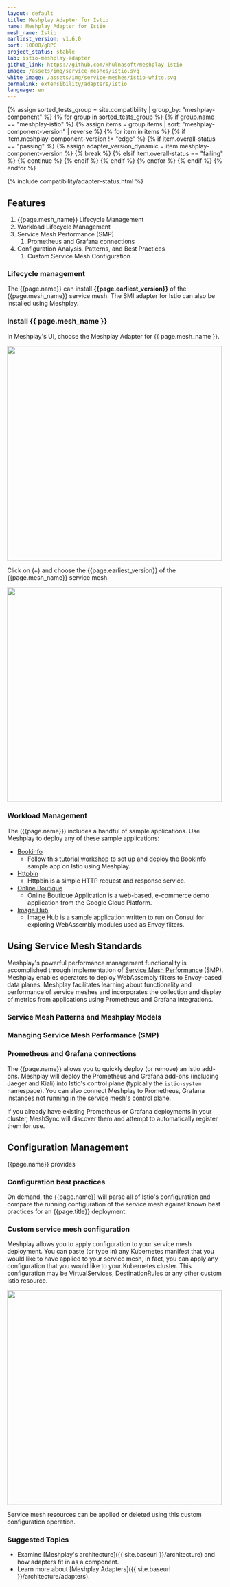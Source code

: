 ```yaml
---
layout: default
title: Meshplay Adapter for Istio
name: Meshplay Adapter for Istio
mesh_name: Istio
earliest_version: v1.6.0
port: 10000/gRPC
project_status: stable
lab: istio-meshplay-adapter
github_link: https://github.com/khulnasoft/meshplay-istio
image: /assets/img/service-meshes/istio.svg
white_image: /assets/img/service-meshes/istio-white.svg
permalink: extensibility/adapters/istio
language: en
---
```


{% assign sorted_tests_group = site.compatibility | group_by: "meshplay-component" %}
{% for group in sorted_tests_group %}
      {% if group.name == "meshplay-istio" %}
        {% assign items = group.items | sort: "meshplay-component-version" | reverse %}
        {% for item in items %}
          {% if item.meshplay-component-version != "edge" %}
            {% if item.overall-status == "passing" %}
              {% assign adapter_version_dynamic = item.meshplay-component-version %}
              {% break %}
            {% elsif item.overall-status == "failing" %}
              {% continue %}
            {% endif %}
          {% endif %}
        {% endfor %}
      {% endif %}
{% endfor %}

{% include compatibility/adapter-status.html %}

<!-- {% include adapter-labs.html %} -->

## Features

1. {{page.mesh_name}} Lifecycle Management
1. Workload Lifecycle Management
  1. Service Mesh Performance (SMP)
     1. Prometheus and Grafana connections
2. Configuration Analysis, Patterns, and Best Practices
   1. Custom Service Mesh Configuration

### Lifecycle management

The {{page.name}} can install **{{page.earliest_version}}** of the {{page.mesh_name}} service mesh. The SMI adapter for Istio can also be installed using Meshplay.

### Install {{ page.mesh_name }}

In Meshplay's UI, choose the Meshplay Adapter for {{ page.mesh_name }}.

<a href="{{ site.baseurl }}/assets/img/adapters/istio/istio-adapter.png">
  <img style="width:500px;" src="{{ site.baseurl }}/assets/img/adapters/istio/istio-adapter.png" />
</a>

Click on (+) and choose the {{page.earliest_version}} of the {{page.mesh_name}} service mesh.

<a href="{{ site.baseurl }}/assets/img/adapters/istio/istio-install.png">
  <img style="width:500px;" src="{{ site.baseurl }}/assets/img/adapters/istio/istio-install.png" />
</a>

### Workload Management

The ({{page.name}}) includes a handful of sample applications. Use Meshplay to deploy any of these sample applications:

- [Bookinfo]({{site.baseurl}}/guides/sample-apps#bookinfo)
  - Follow this [tutorial workshop](https://github.com/khulnasoft/istio-service-mesh-workshop/blob/master/lab-2/README.md) to set up and deploy the BookInfo sample app on Istio using Meshplay.
- [Httpbin]({{site.baseurl}}/guides/sample-apps#httpbin)
  - Httpbin is a simple HTTP request and response service.
- [Online Boutique]({{site.baseurl}}/guides/sample-apps#online-boutique)
  - Online Boutique Application is a web-based, e-commerce demo application from the Google Cloud Platform.
- [Image Hub]({{site.baseurl}}/guides/sample-apps#imagehub)
  - Image Hub is a sample application written to run on Consul for exploring WebAssembly modules used as Envoy filters.

## Using Service Mesh Standards

Meshplay's powerful performance management functionality is accomplished through implementation of [Service Mesh Performance](https://smp-spec.io) (SMP). Meshplay enables operators to deploy WebAssembly filters to Envoy-based data planes. Meshplay facilitates learning about functionality and performance of service meshes and incorporates the collection and display of metrics from applications using Prometheus and Grafana integrations.

### Service Mesh Patterns and Meshplay Models

<!-- ### Complying with Service Mesh Interface (SMI)

Meshplay allows you to analyze the compliance status and functional capabilities of your service mesh. This allows you to compare high-level functional differences between service meshes and verify whether your service mesh is conformant with the SMI specification.

Learn more about the SMI specification and [Meshplay's conformance test suite]({{ site.baseurl }}/tasks/service-mesh-interface). -->

### Managing Service Mesh Performance (SMP)

### Prometheus and Grafana connections

The {{page.name}} allows you to quickly deploy (or remove) an Istio add-ons. Meshplay will deploy the Prometheus and Grafana add-ons (including Jaeger and Kiali) into Istio's control plane (typically the `istio-system` namespace). You can also connect Meshplay to Prometheus, Grafana instances not running in the service mesh's control plane.

If you already have existing Prometheus or Grafana deployments in your cluster, MeshSync will discover them and attempt to automatically register them for use.

## Configuration Management

{{page.name}} provides

### Configuration best practices

On demand, the {{page.name}} will parse all of Istio's configuration and compare the running configuration of the service mesh against known best practices for an {{page.title}} deployment.

### Custom service mesh configuration

Meshplay allows you to apply configuration to your service mesh deployment. You can paste (or type in) any Kubernetes manifest that you would like to have applied to your service mesh, in fact, you can apply any configuration that you would like to your Kubernetes cluster. This configuration may be VirtualServices, DestinationRules or any other custom Istio resource.

<a href="{{ site.baseurl }}istio-adapter-custom-configuration.png">
  <img style="width:500px;" src="{{ site.baseurl }}/assets/img/adapters/istio/istio-adapter-custom-configuration.png" />
</a>

Service mesh resources can be applied **or** deleted using this custom configuration operation.

### Suggested Topics

- Examine [Meshplay's architecture]({{ site.baseurl }}/architecture) and how adapters fit in as a component.
- Learn more about [Meshplay Adapters]({{ site.baseurl }}/architecture/adapters).
